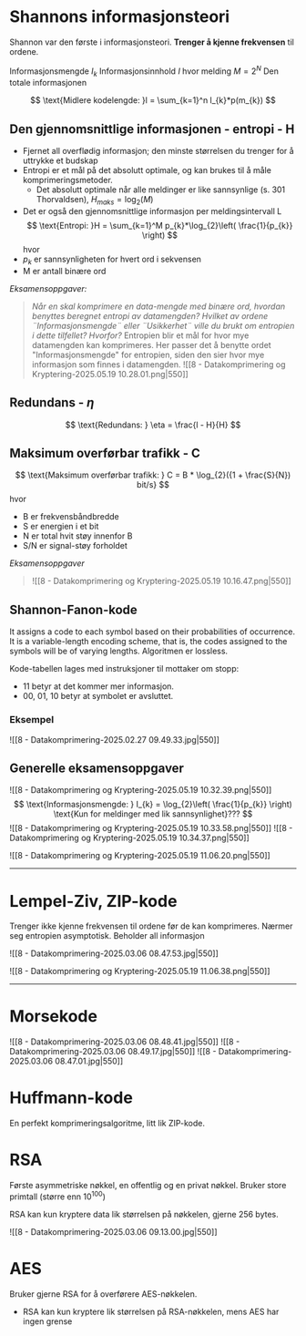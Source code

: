 # Shannons informasjonsteori
Shannon var den første i informasjonsteori.
**Trenger å kjenne frekvensen** til ordene.

Informasjonsmengde $I_{k}$
Informasjonsinnhold $I$ hvor melding $M = 2^N$
Den totale informasjonen


$$
\text{Midlere kodelengde: }l = \sum_{k=1}^n l_{k}*p(m_{k})
$$


## Den gjennomsnittlige informasjonen - entropi - H
- Fjernet all overflødig informasjon; den minste størrelsen du trenger for å uttrykke et budskap
- Entropi er et mål på det absolutt optimale, og kan brukes til å måle komprimeringsmetoder.
	- Det absolutt optimale når alle meldinger er like sannsynlige (s. 301 Thorvaldsen), $H_{maks} = \log_{2}(M)$
- Det er også den gjennomsnittlige informasjon per meldingsintervall L
$$
\text{Entropi: }H = \sum_{k=1}^M p_{k}*\log_{2}\left( \frac{1}{p_{k}} \right)
$$
hvor 
- $p_{k}$ er sannsynligheten for hvert ord i sekvensen
- M er antall binære ord

*Eksamensoppgaver:*
> *Når en skal komprimere en data-mengde med binære ord, hvordan benyttes beregnet entropi av datamengden? Hvilket av ordene ¨Informasjonsmengde¨ eller ¨Usikkerhet¨ ville du brukt om entropien i dette tilfellet? Hvorfor?*
> Entropien blir et mål for hvor mye datamengden kan komprimeres. Her passer det å benytte ordet "Informasjonsmengde" for entropien, siden den sier hvor mye informasjon som finnes i datamengden.
> ![[8 - Datakomprimering og Kryptering-2025.05.19 10.28.01.png|550]]


## Redundans - $\eta$
$$
\text{Redundans: } \eta = \frac{l - H}{H}
$$
## Maksimum overførbar trafikk - C
$$
\text{Maksimum overførbar trafikk: } C = B * \log_{2}({1 + \frac{S}{N}) bit/s}
$$
hvor 
- B er frekvensbåndbredde
- S er energien i et bit
- N er total hvit støy innenfor B
- S/N er signal-støy forholdet

*Eksamensoppgaver*
> ![[8 - Datakomprimering og Kryptering-2025.05.19 10.16.47.png|550]]



## Shannon-Fanon-kode
It assigns a code to each symbol based on their probabilities of occurrence. 
It is a variable-length encoding scheme, that is, the codes assigned to the symbols will be of varying lengths.
Algoritmen er lossless.


Kode-tabellen lages med instruksjoner til mottaker om stopp:
- 11 betyr at det kommer mer informasjon.
- 00, 01, 10 betyr at symbolet er avsluttet.


### Eksempel
![[8 - Datakomprimering-2025.02.27 09.49.33.jpg|550]]


## Generelle eksamensoppgaver
![[8 - Datakomprimering og Kryptering-2025.05.19 10.32.39.png|550]]
$$
\text{Informasjonsmengde: } I_{k} = \log_{2}\left( \frac{1}{p_{k}} \right) \text{Kun for meldinger med lik sannsynlighet}???
$$
![[8 - Datakomprimering og Kryptering-2025.05.19 10.33.58.png|550]]
![[8 - Datakomprimering og Kryptering-2025.05.19 10.34.37.png|550]]

![[8 - Datakomprimering og Kryptering-2025.05.19 11.06.20.png|550]]


---


# Lempel-Ziv, ZIP-kode
Trenger ikke kjenne frekvensen til ordene før de kan komprimeres.
Nærmer seg entropien asymptotisk.
Beholder all informasjon

![[8 - Datakomprimering-2025.03.06 08.47.53.jpg|550]]

![[8 - Datakomprimering og Kryptering-2025.05.19 11.06.38.png|550]]



---



# Morsekode
![[8 - Datakomprimering-2025.03.06 08.48.41.jpg|550]]
![[8 - Datakomprimering-2025.03.06 08.49.17.jpg|550]]
![[8 - Datakomprimering-2025.03.06 08.47.01.jpg|550]]



# Huffmann-kode
En perfekt komprimeringsalgoritme, litt lik ZIP-kode.


# RSA
Første asymmetriske nøkkel, en offentlig og en privat nøkkel.
Bruker store primtall (større enn $10^{100}$)

RSA kan kun kryptere data lik størrelsen på nøkkelen, gjerne 256 bytes.

![[8 - Datakomprimering-2025.03.06 09.13.00.jpg|550]]

# AES
Bruker gjerne RSA for å overførere AES-nøkkelen.
- RSA kan kun kryptere lik størrelsen på RSA-nøkkelen, mens AES har ingen grense



